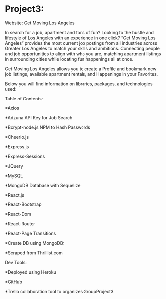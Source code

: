 # Project3:

Website: Get Moving Los Angeles 


In search for a job, apartment and tons of fun? Looking to the hustle and lifestyle of Los Angeles with an experience in one click?  “Get Moving Los Angeles“ provides the most current job postings from all industries across Greater Los Angeles to match your skills and ambitions. Connecting people and job opportunities to align with who you are, matching apartment listings in surrounding cities while locating fun happenings all at once.

Get Moving Los Angeles allows you to create a Profile and bookmark new job listings, available apartment rentals, and Happenings in your Favorites. 

Below you will find information on libraries, packages, and technologies used:

Table of Contents:

*Axios

*Adzuna API Key for Job Search

*Bcrypt-node.js NPM to Hash Passwords

*Cheerio.js

*Express.js

*Express-Sessions

*JQuery

*MySQL

*MongoDB Database with Sequelize 

*React.js

*React-Bootstrap

*React-Dom

*React-Router

*React-Page Transitions

*Create DB using MongoDB:

*Scraped from Thrillist.com

Dev Tools:

*Deployed using Heroku

*GitHub

*Trello collaboration tool to organizes GroupProject3
